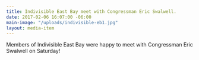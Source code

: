 ```yaml
---
title: Indivisible East Bay meet with Congressman Eric Swalwell.
date: 2017-02-06 16:07:00 -06:00
main-image: "/uploads/indivisible-eb1.jpg"
layout: media-item
---
```


Members of Indivisible East Bay were happy to meet with Congressman Eric Swalwell on Saturday!
